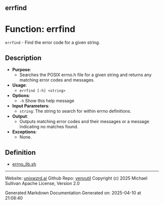 ## errfind
# Function: errfind
 `errfind` - Find the error code for a given string.
## Description
- **Purpose**: 
  - Searches the POSIX errno.h file for a given string and returns any matching error codes and messages.
- **Usage**: 
  - `errfind [-h] <string>`
- **Options**: 
  - `-h`   Show this help message
- **Input Parameters**: 
  - `string`: The string to search for within errno definitions.
- **Output**: 
  - Outputs matching error codes and their messages or a message indicating no matches found.
- **Exceptions**: 
  - None.

## Definition 

* [errno_lib.sh](../errno_lib_sh.md)
---

Website: [unixwzrd.ai](https://unixwzrd.ai)
Github Repo: [venvutil](https://github.com/unixwzrd/venvutil)
Copyright (c) 2025 Michael Sullivan
Apache License, Version 2.0

Generated Markdown Documentation
Generated on: 2025-04-10 at 21:08:40

